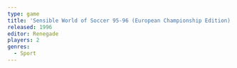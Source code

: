 ```yaml
---
type: game
title: 'Sensible World of Soccer 95-96 (European Championship Edition)'
released: 1996
editor: Renegade
players: 2
genres:
  - Sport
---
```

